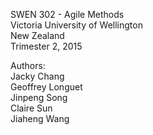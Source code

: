 SWEN 302 - Agile Methods<br />
Victoria University of Wellington<br />
New Zealand<br />
Trimester 2, 2015<br />

Authors:<br />
Jacky Chang<br />
Geoffrey Longuet<br />
Jinpeng Song<br />
Claire Sun<br />
Jiaheng Wang
